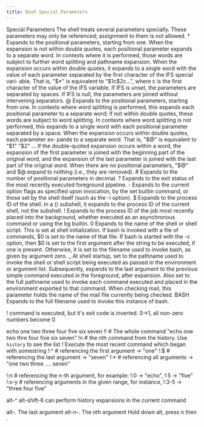 ```yaml
---
title: Bash Special Parameters
---
```

   Special Parameters
       The shell treats several parameters specially.  These parameters may only be referenced; assignment to them is not allowed.
       *      Expands to the positional parameters, starting from one.
               When the expansion is not within double quotes, each
               positional parameter expands to a separate word. In
               contexts where it is performed, those words are subject
               to further word splitting and pathname expansion. When
               the expansion occurs within double quotes, it expands to
               a single word with the value of each parameter separated
               by the first character of the IFS special vari‐ able. That
               is, "$*" is equivalent to "$1c$2c...", where c is the
               first character of the value of the IFS variable. If IFS
               is unset, the parameters are separated by spaces. If IFS
               is null, the parameters are joined without intervening
               separators.
       @      Expands to the positional parameters, starting from one. In
               contexts where word splitting is performed, this expands
               each positional parameter to a separate word; if not within
               double quotes, these words are subject to word splitting.
               In contexts where word splitting is not performed, this
               expands to a single word with each positional parameter
               separated by a space. When the expansion occurs within
               double quotes, each parameter ex‐ pands to a separate
               word. That is, "$@" is equivalent to "$1" "$2" ... If the
               double-quoted expansion occurs within a word, the expansion
               of the first parameter is joined with the beginning part of
               the original word, and the expansion of the last parameter
               is joined with the last part of the original word. When
               there are no positional parameters, "$@" and $@ expand to
               nothing (i.e., they are removed).
       #      Expands to the number of positional parameters in decimal.
       ?      Expands to the exit status of the most recently executed foreground pipeline.
       -      Expands to the current option flags as specified upon invocation, by the set builtin command, or those set by the shell itself (such as the -i option).
       $      Expands to the process ID of the shell.  In a () subshell, it expands to the process ID of the current shell, not the subshell.
       !      Expands to the process ID of the job most recently placed into the background, whether executed as an asynchronous command or using the bg builtin.
       0      Expands to the name of the shell or shell script. This is
               set at shell initialization. If bash is invoked with a
               file of commands, $0 is set to the name of that file. If
               bash is started with the -c option, then $0 is set to the
               first argument after the string to be executed, if one
               is present. Otherwise, it is set to the filename used to
               invoke bash, as given by argument zero.
       _     At shell startup, set to the pathname used to invoke the
               shell or shell script being executed as passed in the
               environment or argument list. Subsequently, expands to
               the last argument to the previous simple command executed
               in the foreground, after expansion. Also set to the full
               pathname used to invoke each command executed and placed
               in the environment exported to that command. When checking
               mail, this parameter holds the name of the mail file
               currently being checked.
       BASH   Expands to the full filename used to invoke this instance of bash.

! <command>
command is executed, but it's exit code is inverted.
0->1, all non-zero numbers become 0

echo one two three four five six seven
!!     # The whole command "echo one two thre four five six seven"
!n     # the nth command from the history. Use `history` to see the list
!<somestring> Execute the most recent command which began with somestring
!:^    # referencing the first argument -> "one"
!:$    # referencing the last argument -> "seven"
!:*    # referencing all arguments -> "one two three …. seven"

!:n    # referencing the n-th argument, for example: !:0 -> "echo", !:5 -> "five"
!:x-y  # referencing arguments in the given range, for instance, !:3-5 -> "three four five"

alt-^
alt-shift-6 can perform history expansions in the current command

alt-.    The last argument
alt-n-.  The nth argument
Hold down alt, press n then .
